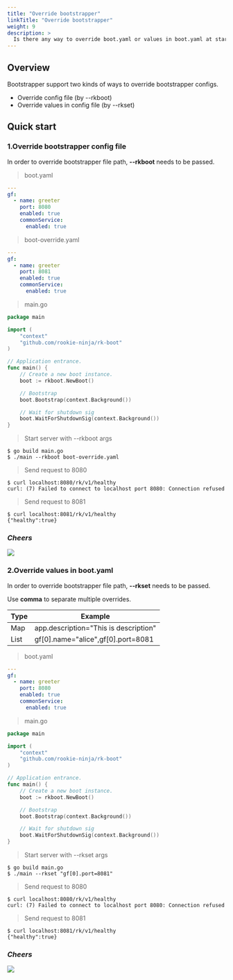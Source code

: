 ```yaml
---
title: "Override bootstrapper"
linkTitle: "Override bootstrapper"
weight: 9
description: >
  Is there any way to override boot.yaml or values in boot.yaml at start time?
---
```


## Overview
Bootstrapper support two kinds of ways to override bootstrapper configs.
- Override config file (by \-\-rkboot)
- Override values in config file (by \-\-rkset)

## Quick start
### 1.Override bootstrapper config file
In order to override bootstrapper file path, **\-\-rkboot** needs to be passed.

> boot.yaml
```yaml
---
gf:
  - name: greeter
    port: 8080
    enabled: true
    commonService:
      enabled: true
```

> boot-override.yaml
```yaml
---
gf:
  - name: greeter
    port: 8081
    enabled: true
    commonService:
      enabled: true
```

> main.go
```go
package main

import (
	"context"
	"github.com/rookie-ninja/rk-boot"
)

// Application entrance.
func main() {
	// Create a new boot instance.
	boot := rkboot.NewBoot()

	// Bootstrap
	boot.Bootstrap(context.Background())

	// Wait for shutdown sig
	boot.WaitForShutdownSig(context.Background())
}
```

> Start server with \-\-rkboot args
```shell script
$ go build main.go
$ ./main --rkboot boot-override.yaml
```

> Send request to 8080
```shell script
$ curl localhost:8080/rk/v1/healthy
curl: (7) Failed to connect to localhost port 8080: Connection refused
```

> Send request to 8081
```shell script
$ curl localhost:8081/rk/v1/healthy
{"healthy":true}
```

### _**Cheers**_
![](/bootstrapper/user-guide/cheers.png)

### 2.Override values in boot.yaml
In order to override bootstrapper file path, **\-\-rkset** needs to be passed.

Use **comma** to separate multiple overrides.

| Type | Example |
| ---- | ---- |
| Map | app.description="This is description" |
| List | gf[0].name="alice",gf[0].port=8081 |

> boot.yaml
```yaml
---
gf:
  - name: greeter
    port: 8080
    enabled: true
    commonService:
      enabled: true
```

> main.go
```go
package main

import (
	"context"
	"github.com/rookie-ninja/rk-boot"
)

// Application entrance.
func main() {
	// Create a new boot instance.
	boot := rkboot.NewBoot()

	// Bootstrap
	boot.Bootstrap(context.Background())

	// Wait for shutdown sig
	boot.WaitForShutdownSig(context.Background())
}
```

> Start server with \-\-rkset args
```shell script
$ go build main.go
$ ./main --rkset "gf[0].port=8081"
```

> Send request to 8080
```shell script
$ curl localhost:8080/rk/v1/healthy
curl: (7) Failed to connect to localhost port 8080: Connection refused
```

> Send request to 8081
```shell script
$ curl localhost:8081/rk/v1/healthy
{"healthy":true}
```

### _**Cheers**_
![](/bootstrapper/user-guide/cheers.png)